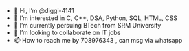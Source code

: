 - 👋 Hi, I’m @diggi-4141
- 👀 I’m interested in C, C++, DSA, Python, SQL, HTML, CSS
- 🌱 I’m currently persuing BTech from SRM University
- 💞️ I’m looking to collaborate on IT jobs
- 📫 How to reach me by 708976343 , can msg via whatsapp

<!---
diggi-4141/diggi-4141 is a ✨ special ✨ repository because its `README.md` (this file) appears on your GitHub profile.
You can click the Preview link to take a look at your changes.
--->
